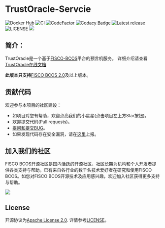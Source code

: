 # TrustOracle-Servcie

![Docker Hub](https://github.com/WeBankBlockchain/TrustOracle-Service/workflows/Docker%20Hub/badge.svg)
![CI](https://github.com/WeBankBlockchain/TrustOracle-Service/workflows/CI/badge.svg)
[![CodeFactor](https://www.codefactor.io/repository/github/webankblockchain/trustoracle-service/badge)](https://www.codefactor.io/repository/github/webankblockchain/trustoracle-service)
[![Codacy Badge](https://app.codacy.com/project/badge/Grade/8f8d7f6ba47f404d94f786dc505c9797)](https://www.codacy.com/gh/WeBankBlockchain/TrustOracle-Service/dashboard?utm_source=github.com&amp;utm_medium=referral&amp;utm_content=WeBankBlockchain/TrustOracle-Service&amp;utm_campaign=Badge_Grade)
[![Latest release](https://img.shields.io/github/release/WeBankBlockchain/TrustOracle-Service.svg)](https://github.com/WeBankBlockchain/TrustOracle-Service/releases/latest)
![LICENSE](https://img.shields.io/github/license/WeBankBlockchain/TrustOracle-Service)
<a href="https://github.com/WeBankBlockchain/TrustOracle-Service"><img src="https://sloc.xyz/github/WeBankBlockchain/TrustOracle-Service" /></a>

## 简介：  
   
   TrustOracle是一个基于[FISCO-BCOS](https://github.com/FISCO-BCOS/FISCO-BCOS)平台的预言机服务。
   详细介绍请查看[TrustOracle在线文档](https://trustoracle.readthedocs.io/)

   
**此版本只支持**[FISCO BCOS 2.0](https://fisco-bcos-documentation.readthedocs.io/zh_CN/latest/)及以上版本。

       
## 贡献代码
欢迎参与本项目的社区建设：
- 如项目对您有帮助，欢迎点亮我们的小星星(点击项目左上方Star按钮)。
- 欢迎提交代码(Pull requests)。
- [提问和提交BUG](https://github.com/WeBankBlockchain/TrustOracle-Service/issues)。
- 如果发现代码存在安全漏洞，请在[这里](https://security.webank.com)上报。

## 加入我们的社区

FISCO BCOS开源社区是国内活跃的开源社区，社区长期为机构和个人开发者提供各类支持与帮助。已有来自各行业的数千名技术爱好者在研究和使用FISCO BCOS。如您对FISCO BCOS开源技术及应用感兴趣，欢迎加入社区获得更多支持与帮助。


![](https://media.githubusercontent.com/media/FISCO-BCOS/LargeFiles/master/images/QR_image.png)


## License

开源协议为[Apache License 2.0](http://www.apache.org/licenses/). 详情参考[LICENSE](../LICENSE)。
    

